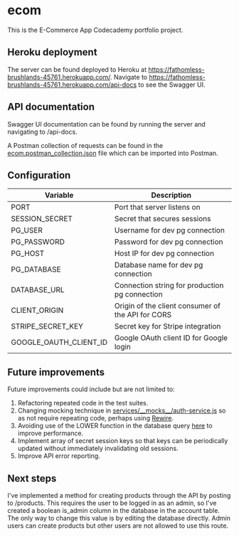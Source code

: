# ecom

This is the E-Commerce App Codecademy portfolio project.

## Heroku deployment

The server can be found deployed to Heroku at https://fathomless-brushlands-45761.herokuapp.com/. Navigate to https://fathomless-brushlands-45761.herokuapp.com/api-docs to see the Swagger UI.

## API documentation

Swagger UI documentation can be found by running the server and navigating to /api-docs.

A Postman collection of requests can be found in the [ecom.postman_collection.json](https://github.com/DavidMorgan92/ecom/blob/ba00de3a38b37206841b502f01c63f92bea8c8b0/ecom.postman_collection.json) file which can be imported into Postman.

## Configuration

|Variable              |Description                                      |
|----------------------|-------------------------------------------------|
|PORT                  |Port that server listens on                      |
|SESSION_SECRET        |Secret that secures sessions                     |
|PG_USER               |Username for dev pg connection                   |
|PG_PASSWORD           |Password for dev pg connection                   |
|PG_HOST               |Host IP for dev pg connection                    |
|PG_DATABASE           |Database name for dev pg connection              |
|DATABASE_URL          |Connection string for production pg connection   |
|CLIENT_ORIGIN         |Origin of the client consumer of the API for CORS|
|STRIPE_SECRET_KEY     |Secret key for Stripe integration                |
|GOOGLE_OAUTH_CLIENT_ID|Google OAuth client ID for Google login          |

## Future improvements

Future improvements could include but are not limited to:

1. Refactoring repeated code in the test suites.
2. Changing mocking technique in [services/\_\_mocks\_\_/auth-service.js](https://github.com/DavidMorgan92/ecom/blob/c58546d810ce6a63f86320d62ba24d6c342ebac6/services/__mocks__/auth-service.js) so as not require repeating code, perhaps using [Rewire](https://www.npmjs.com/package/rewire).
3. Avoiding use of the LOWER function in the database query [here](https://github.com/DavidMorgan92/ecom/blob/c58546d810ce6a63f86320d62ba24d6c342ebac6/services/product-service.js#L70) to improve performance.
4. Implement array of secret session keys so that keys can be periodically updated without immediately invalidating old sessions.
5. Improve API error reporting.

## Next steps

I've implemented a method for creating products through the API by posting to /products. This requires the user to be logged in as an admin, so I've created a boolean is_admin column in the database in the account table. The only way to change this value is by editing the database directly. Admin users can create products but other users are not allowed to use this route.
